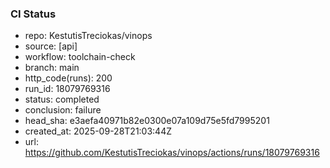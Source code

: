 ### CI Status
- repo: KestutisTreciokas/vinops
- source: [api]
- workflow: toolchain-check
- branch: main
- http_code(runs): 200
- run_id: 18079769316
- status: completed
- conclusion: failure
- head_sha: e3aefa40971b82e0300e07a109d75e5fd7995201
- created_at: 2025-09-28T21:03:44Z
- url: https://github.com/KestutisTreciokas/vinops/actions/runs/18079769316
